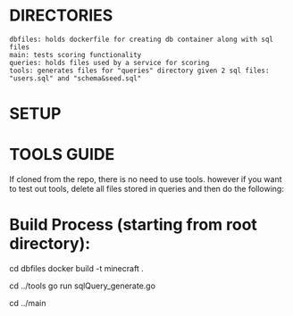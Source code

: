 # DIRECTORIES
    dbfiles: holds dockerfile for creating db container along with sql files
    main: tests scoring functionality
    queries: holds files used by a service for scoring
    tools: generates files for "queries" directory given 2 sql files: "users.sql" and "schema&seed.sql"

# SETUP



# TOOLS GUIDE

If cloned from the repo, there is no need to use tools. however if you want to test out tools, delete all files stored in queries and then do the following: 


# Build Process (starting from root directory):
cd dbfiles
docker build -t minecraft .

cd ../tools
go run sqlQuery_generate.go

cd ../main